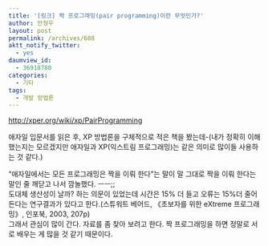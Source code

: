 ```yaml
---
title: '[링크] 짝 프로그래밍(pair programming)이란 무엇인가?'
author: 안형우
layout: post
permalink: /archives/608
aktt_notify_twitter:
  - yes
daumview_id:
  - 36918780
categories:
  - 기타
tags:
  - 개발 방법론
---
```

<a href="http://xper.org/wiki/xp/PairProgramming" target="_blank">http://xper.org/wiki/xp/PairProgramming</a> <div>
  애자일 입문서를 읽은 후, XP 방법론을 구체적으로 적은 책을 봤는데-(내가 정확히 이해했는지는 모르겠지만 애자일과 XP(익스트림 프로그래밍)는 같은 의미로 많이들 사용하는 것 같다.)
</div>

<div>
  &#8220;애자일에서는 모든 프로그래밍은 짝을 이뤄 한다&#8221;는 말이 말 그대로 짝을 이뤄 한다는 말인 줄 깨닫고 나서 깜놀했다. ㅡㅡ;;
</div>

<div>
  도대체 생산성이 날까? 하는 의문이 있었는데 시간은 15% 더 들고 오류는 15%더 줄어든다는 연구결과가 있다고 한다.(스튜워트 베어드, 《초보자를 위한 eXtreme 프로그래밍》, 인포북, 2003, 207p)
</div>

<div>
  그래서 관심이 많이 간다. 자료를 좀 찾아 보려고 한다. 짝 프로그래밍을 하면 정말로 서로 배우는 게 많을 것 같기 때문이다.
</div>